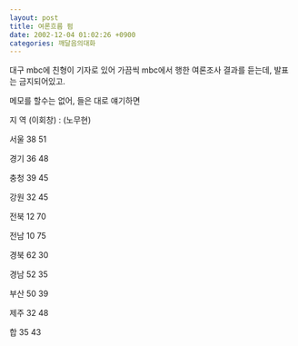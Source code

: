 ```yaml
---
layout: post
title: 여론흐름 펌
date: 2002-12-04 01:02:26 +0900
categories: 깨달음의대화
---
```

대구 mbc에 친형이 기자로 있어 가끔씩 mbc에서 행한 여론조사 결과를 듣는데, 발표는 금지되어있고.
  
메모를 할수는 없어, 들은 대로 얘기하면
  

  
지 역 (이회창) : (노무현)
  
서울 38 51
  
경기 36 48
  
충청 39 45
  
강원 32 45
  
전북 12 70
  
전남 10 75
  
경북 62 30
  
경남 52 35
  
부산 50 39
  
제주 32 48
  
합 35 43